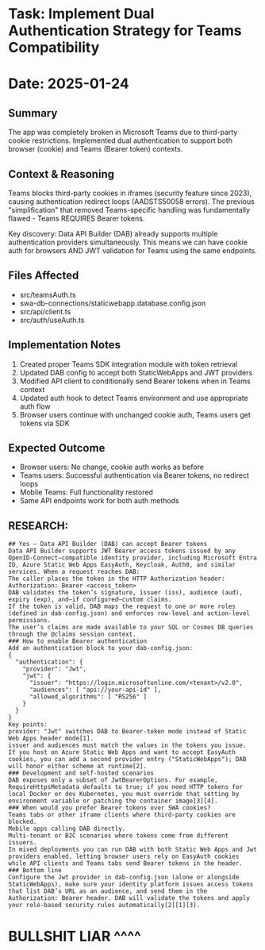 # Task: Implement Dual Authentication Strategy for Teams Compatibility
# Date: 2025-01-24

## Summary
The app was completely broken in Microsoft Teams due to third-party cookie restrictions. Implemented dual authentication to support both browser (cookie) and Teams (Bearer token) contexts.

## Context & Reasoning
Teams blocks third-party cookies in iframes (security feature since 2023), causing authentication redirect loops (AADSTS50058 errors). The previous "simplification" that removed Teams-specific handling was fundamentally flawed - Teams REQUIRES Bearer tokens. 

Key discovery: Data API Builder (DAB) already supports multiple authentication providers simultaneously. This means we can have cookie auth for browsers AND JWT validation for Teams using the same endpoints.

## Files Affected
- src/teamsAuth.ts
- swa-db-connections/staticwebapp.database.config.json
- src/api/client.ts
- src/auth/useAuth.ts

## Implementation Notes
1. Created proper Teams SDK integration module with token retrieval
2. Updated DAB config to accept both StaticWebApps and JWT providers
3. Modified API client to conditionally send Bearer tokens when in Teams context
4. Updated auth hook to detect Teams environment and use appropriate auth flow
5. Browser users continue with unchanged cookie auth, Teams users get tokens via SDK

## Expected Outcome
- Browser users: No change, cookie auth works as before
- Teams users: Successful authentication via Bearer tokens, no redirect loops
- Mobile Teams: Full functionality restored
- Same API endpoints work for both auth methods


## RESEARCH:
```
## Yes — Data API Builder (DAB) can accept Bearer tokens
Data API Builder supports JWT Bearer access tokens issued by any OpenID-Connect–compatible identity provider, including Microsoft Entra ID, Azure Static Web Apps EasyAuth, Keycloak, Auth0, and similar services. When a request reaches DAB:
The caller places the token in the HTTP Authorization header: 
Authorization: Bearer <access_token>
DAB validates the token’s signature, issuer (iss), audience (aud), expiry (exp), and—if configured—custom claims.
If the token is valid, DAB maps the request to one or more roles (defined in dab-config.json) and enforces row-level and action-level permissions.
The user’s claims are made available to your SQL or Cosmos DB queries through the @claims session context.
### How to enable Bearer authentication
Add an authentication block to your dab-config.json:
{
  "authentication": {
    "provider": "Jwt",
    "jwt": {
      "issuer": "https://login.microsoftonline.com/<tenant>/v2.0",
      "audiences": [ "api://your-api-id" ],
      "allowed_algorithms": [ "RS256" ]
    }
  }
}
Key points:
provider: "Jwt" switches DAB to Bearer-token mode instead of Static Web Apps header mode[1].
issuer and audiences must match the values in the tokens you issue.
If you host on Azure Static Web Apps and want to accept EasyAuth cookies, you can add a second provider entry ("StaticWebApps"); DAB will honor either scheme at runtime[2].
### Development and self-hosted scenarios
DAB exposes only a subset of JwtBearerOptions. For example, RequireHttpsMetadata defaults to true; if you need HTTP tokens for local Docker or dev Kubernetes, you must override that setting by environment variable or patching the container image[3][4].
### When would you prefer Bearer tokens over SWA cookies?
Teams tabs or other iframe clients where third-party cookies are blocked.
Mobile apps calling DAB directly.
Multi-tenant or B2C scenarios where tokens come from different issuers.
In mixed deployments you can run DAB with both Static Web Apps and Jwt providers enabled, letting browser users rely on EasyAuth cookies while API clients and Teams tabs send Bearer tokens in the header.
### Bottom line
Configure the Jwt provider in dab-config.json (alone or alongside StaticWebApps), make sure your identity platform issues access tokens that list DAB’s URL as an audience, and send them in the Authorization: Bearer header. DAB will validate the tokens and apply your role-based security rules automatically[2][1][3].
```

BULLSHIT LIAR ^^^^
===


